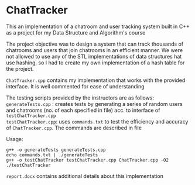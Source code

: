 # ChatTracker

This an implementation of a chatroom and user tracking system built in C++ as a project for my Data Structure and Algorithm's course

The project objective was to design a system that can track thousands of chatrooms and users that join chatrooms in an efficient manner. We were not allowed to use any of the STL implementations of data structures hat use hashing, so I had to create my own implementation of a hash table for the project. 

`ChatTracker.cpp` contains my implementation that works with the provided interface. It is well commented for ease of understanding

The testing scripts provided by the instructors are as follows: <br>
`generateTests.cpp`  : creates tests by generating a series of random users and chatrooms (no. of each specified in file) acc. to interface of `testChatTracker.cpp`  <br>
`testChatTracker.cpp`: uses `commands.txt` to test the efficiency and accuracy of `ChatTracker.cpp`. The commands are described in file  <br>

Usage:
``` 
g++ -o generateTests generateTests.cpp
echo commands.txt | ./generateTests
g++ -o testChatTracker testChatTracker.cpp ChatTracker.cpp -O2
./testChatTracker
```

`report.docx` contains additional details about this implementation
